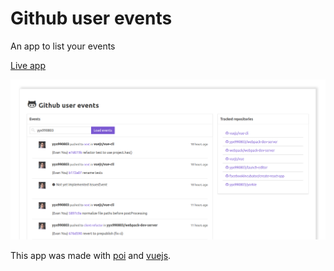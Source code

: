 # Github user events

An app to list your events

[Live app](http://github-user-events.herokuapp.com/)

<p align="center">
  <img src="https://raw.githubusercontent.com/anteriovieira/github-user-events/master/media/preview.png" alt="Preview" />
</p>

This app was made with [poi](https://poi.js.org/) and [vuejs](https://vuejs.org).
